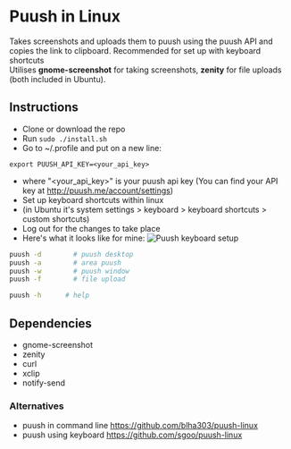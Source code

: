 Puush in Linux
=====================

Takes screenshots and uploads them to puush using the puush API and copies the link to clipboard. Recommended for set up with keyboard shortcuts
<br>Utilises __gnome-screenshot__ for taking screenshots, __zenity__ for file uploads (both included in Ubuntu).

## Instructions
- Clone or download the repo
- Run `sudo ./install.sh`
- Go to ~/.profile and put on a new line:
```
export PUUSH_API_KEY=<your_api_key>
```
  - where "\<your_api_key\>" is your puush api key (You can find your API key at http://puush.me/account/settings)
  - Set up keyboard shortcuts within linux
  - (in Ubuntu it's system settings > keyboard > keyboard shortcuts > custom shortcuts)
  - Log out for the changes to take place
  - Here's what it looks like for mine: ![Puush keyboard setup](http://puu.sh/cOyVz/8dcb1cd498.png)

``` bash
puush -d		# puush desktop
puush -a		# area puush
puush -w		# puush window
puush -f		# file upload

puush -h  	  # help
```

## Dependencies
- gnome-screenshot
- zenity
- curl
- xclip
- notify-send


### Alternatives
- puush in command line https://github.com/blha303/puush-linux
- puush using keyboard https://github.com/sgoo/puush-linux
